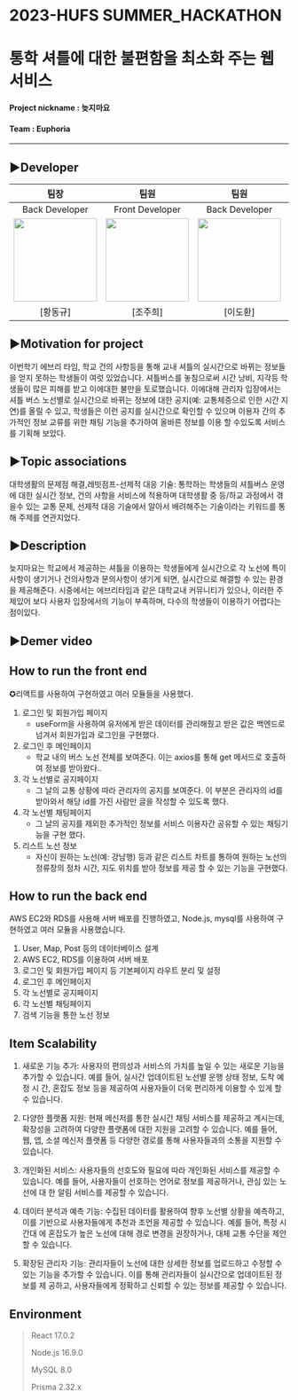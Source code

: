 # 2023-HUFS SUMMER_HACKATHON
# 통학 셔틀에 대한 불편함을 최소화 주는 웹 서비스
#### Project nickname : 늦지마요
#### Team : Euphoria

-----------------------
## ▶︎Developer

|                                 팀장                                  |                                  팀원                                   |                                   팀원                                   |                                 팀원                                  |
| :-------------------------------------------------------------------: | :------------------------------------------------------------------: | :-------------------------------------------------------------------: | :-------------------------------------------------------------------: |
|                             Back Developer                              |                              Front Developer                             |                             Back Developer                              |                             Front Developer                              |
| <img src="https://github.com/lee0798/back_pro1/assets/71830104/d29e3cee-df20-4944-b395-2297df097a70" width="150" height="150"/> | <img src="https://github.com/lee0798/back_pro1/assets/71830104/34d22164-e7cb-41ec-be2b-35524ff9b137" width="150" height="150"/> | <img src="https://github.com/lee0798/back_pro1/assets/71830104/d29e3cee-df20-4944-b395-2297df097a70" width="150" height="150"/> | <img src="https://github.com/lee0798/back_pro1/assets/71830104/e411b9aa-8c46-4924-9e9b-f2e45843afb4" width="150" height="150"/> |
|                  [황동규]               |                 [조주희]                 |                 [이도환]                 |                 [이산]                 |
## ▶︎Motivation for project
이번학기 에브리 타임, 학교 건의 사항등을 통해 교내 셔틀의 실시간으로 바뀌는 정보들을 얻지 못하는 학생들이 여럿 있었습니다. 셔틀버스를 놓침으로써 시간 낭비, 지각등 학생들이 많은 피해를 받고 이에대한 불만을 토로했습니다. 이에대해 관리자 입장에서는 셔틀 버스 노선별로 실시간으로 바뀌는 정보에 대한 공지(예: 교통체증으로 인한 시간 지연)를 올릴 수 있고, 학생들은 이런 공지를 실시간으로 확인할 수 있으며 이용자 간의 추가적인 정보 교류를 위한 채팅 기능을 추가하여 올바른 정보를 이용 할 수있도록 서비스를 기획해 보았다.

## ▶︎Topic associations
대학생활의 문제점 해결,레빗점프-선제적 대응 기술: 통학하는 학생들의 셔틀버스 운영에 대한 실시간 정보, 건의 사항을 서비스에 적용하며 대학생활 중 등/하교 과정에서 겪을수 있는 교통 문제, 선제적 대응 기술에서 알아서 배려해주는  기술이라는 키워드를 통해 주제를 연관지었다.

## ▶︎Description
늦지마요는 학교에서 제공하는 셔틀을 이용하는 학생들에게 실시간으로 각 노선에 특이 사항이 생기거나 건의사항과 문의사항이 생기게 되면, 실시간으로 해결할 수 있는 환경을 제공해준다.
시중에서는 에브리타임과 같은 대학교내 커뮤니티가 있으나, 이러한 주제있어 보다 사용자 입장에서의 기능이 부족하며, 다수의 학생들이 이용하기 어렵다는 점이있다.

## ▶︎Demer video

## How to run the front end
✪리액트를 사용하여 구현하였고 여러 모듈들을 사용했다. 
1. 로그인 및 회원가입 페이지
   - useForm을 사용하여 유저에게 받은 데이터를 관리해줬고 받은 값은 백엔드로 넘겨서 회원가입과 로그인을 구현했다.
2. 로그인 후 메인페이지
   - 학교 내의 버스 노선 전체를 보여준다. 이는 axios를 통해 get 메서드로 호출하여 정보를 받아왔다..
3. 각 노선별로 공지페이지
   - 그 날의 교통 상황에 따라 관리자의 공지를 보여준다. 이 부분은 관리자의 id를 받아와서 해당 id를 가진 사람만 글을 작성할 수 있도록 했다.
4. 각 노선별 채팅페이지
    - 그 날의 공지를 제외한 추가적인 정보를 서비스 이용자간 공유할 수 있는 채팅기능을 구현 했다.
5. 리스트 노선 정보
    - 자신이 원하는 노선(예: 강남행) 등과 같은 리스트 차트를 통하여 원하는 노선의 정류장의 정차 시간, 지도 위치를 받아 정보를 제공 할 수 있는 기능을 구현했다.

## How to run the back end
AWS EC2와 RDS를 사용해 서버 배포를 진행하였고, Node.js, mysql를 사용하여 구현하였고 여러 모듈을 사용했습니다.
1. User, Map, Post 등의 데이터베이스 설계
2. AWS EC2, RDS를 이용하여 서버 배포
3. 로그인 및 회원가입 페이지 등 기본페이지 라우트 분리 및 설정
4. 로그인 후 메인페이지
5. 각 노선별로 공지페이지
6. 각 노선별 채팅페이지
7. 검색 기능을 통한 노선 정보



## Item Scalability

1. 새로운 기능 추가: 사용자의 편의성과 서비스의 가치를 높일 수 있는 새로운 기능을 추가할 수 있습니다. 예를 들어, 실시간 업데이트된 노선별 운행 상태 정보, 도착 예정 
   시 간, 혼잡도 정보 등을 제공하여 사용자들이 더욱 편리하게 이용할 수 있게 할 수 있습니다.

2. 다양한 플랫폼 지원: 현재 메신저를 통한 실시간 채팅 서비스를 제공하고 계시는데, 확장성을 고려하여 다양한 플랫폼에 대한 지원을 고려할 수 있습니다. 예를 들어, 웹, 
   앱, 소셜 메신저 플랫폼 등 다양한 경로를 통해 사용자들과의 소통을 지원할 수 있습니다.

3. 개인화된 서비스: 사용자들의 선호도와 필요에 따라 개인화된 서비스를 제공할 수 있습니다. 예를 들어, 사용자들이 선호하는 언어로 정보를 제공하거나, 관심 있는 노선에 대 
   한 알림 서비스를 제공할 수 있습니다.

4. 데이터 분석과 예측 기능: 수집된 데이터를 활용하여 향후 노선별 상황을 예측하고, 이를 기반으로 사용자들에게 추천과 조언을 제공할 수 있습니다. 예를 들어, 특정 시간대 
   에 혼잡도가 높은 노선에 대해 경로 변경을 권장하거나, 대체 교통 수단을 제안할 수 있습니다.

5. 확장된 관리자 기능: 관리자들이 노선에 대한 상세한 정보를 업로드하고 수정할 수 있는 기능을 추가할 수 있습니다. 이를 통해 관리자들이 실시간으로 업데이트된 정보를 제 
   공하고, 사용자들에게 정확하고 신뢰할 수 있는 정보를 제공할 수 있습니다.

## Environment

> React 17.0.2
> 
> Node.js 16.9.0
> 
> MySQL 8.0
> 
> Prisma 2.32.x
